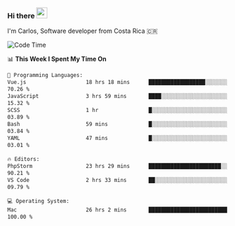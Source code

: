 ### Hi there <img src="https://media.giphy.com/media/hvRJCLFzcasrR4ia7z/giphy.gif" width="25px" height="25px">

I'm Carlos, Software developer from Costa Rica 🇨🇷

[//]: # (<a href="https://app.daily.dev/carum98"><img src="https://github.com/carum98/carum98/blob/main/devcard.svg" width="400" alt="Carlos Umaña Acevedo's Dev Card"/></a>)


<!--START_SECTION:waka-->
![Code Time](http://img.shields.io/badge/Code%20Time-11%2C476%20hrs%2058%20mins-blue)

📊 **This Week I Spent My Time On** 

```text
💬 Programming Languages: 
Vue.js                   18 hrs 18 mins      ██████████████████░░░░░░░   70.26 % 
JavaScript               3 hrs 59 mins       ████░░░░░░░░░░░░░░░░░░░░░   15.32 % 
SCSS                     1 hr                █░░░░░░░░░░░░░░░░░░░░░░░░   03.89 % 
Bash                     59 mins             █░░░░░░░░░░░░░░░░░░░░░░░░   03.84 % 
YAML                     47 mins             █░░░░░░░░░░░░░░░░░░░░░░░░   03.01 % 

🔥 Editors: 
PhpStorm                 23 hrs 29 mins      ███████████████████████░░   90.21 % 
VS Code                  2 hrs 33 mins       ██░░░░░░░░░░░░░░░░░░░░░░░   09.79 % 

💻 Operating System: 
Mac                      26 hrs 2 mins       █████████████████████████   100.00 % 
```


<!--END_SECTION:waka-->
